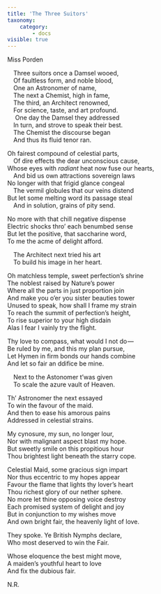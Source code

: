 ```yaml
---
title: 'The Three Suitors'
taxonomy:
    category:
        - docs
visible: true
---
```


<div class="author">Miss Porden</div>  

&emsp;Three suitors once a Damsel wooed,  
&emsp;Of faultless form, and noble blood,  
&emsp;One an Astronomer of name,  
&emsp;The next a Chemist, high in fame,  
&emsp;The third, an Architect renowned,  
&emsp;For science, taste, and art profound.  
&emsp;	One day the Damsel they addressed  
&emsp;In turn, and strove to speak their best.  
&emsp;The Chemist the discourse began  
&emsp;And thus its fluid tenor ran.  

Oh fairest compound of celestial parts,  
&emsp;Of dire effects the dear unconscious cause,  
Whose eyes with *radiant* heat now fuse our hearts,  
&emsp;And bid us own attractions sovereign laws  
No longer with that frigid glance congeal  
&emsp;The vermil globules that our veins distend  
But let some melting word its passage steal  
&emsp;And in solution, grains of pity send.  
 
No more with that chill negative dispense  
Electric shocks thro’ each benumbed sense  
But let the positive, that saccharine word,  
To me the acme of delight afford.  

&emsp;The Architect next tried his art  
&emsp;To build his image in her heart.  

Oh matchless temple, sweet perfection’s shrine  
The <span data-tippy="fairest" class="green">noblest</span> raised by Nature’s power  
Where all the parts in just proportion join  
And make you o’er you sister beauties tower  
Unused to speak, how shall I frame my strain  
To reach the summit of perfection’s height,  
To <span data-tippy="climb above your misplaced" class="green">rise superior to your</span> high disdain  
Alas I fear I vainly try the flight.  
 
Thy love to compass, what would I not do —   
Be ruled by me, and this my plan pursue,  
<span data-tippy="Let Hymen’s lasting Links" class="green">Let Hymen in firm bonds</span> our hands combine  
And let so fair an ddifice be mine.  

&emsp;Next to the Astonomer t’was given  
&emsp;To scale the azure vault of Heaven.  

<div class="pencil">
Th’ Astronomer the next essayed<br>
To win the favour of the maid.<br>  
And then to ease his amorous pains<br>  
Addressed in celestial strains.
</div>

My cynosure, my sun, no longer lour,  
Nor with malignant aspect blast my hope.  
But sweetly smile on this propitious hour  
Thou brightest light beneath the starry cope.  

Celestial Maid, some gracious sign impart  
Nor thus eccentric to my hopes appear  
Favour the flame that lights thy lover’s heart  
Thou richest glory of our nether sphere.  
No more let thine opposing voice destroy  
Each promised system of delight and joy  
But in conjunction to my wishes move  
And own bright fair, the heavenly light of love.  

They spoke. Ye <span data-tippy="Attic" class="green">British</span> Nymphs declare,  
Who most deserved to win the Fair.  

<div class="pencil">
Whose eloquence the best might move,<br>  
A maiden’s youthful heart to love<br>  
And fix the dubious fair.  
</div>

N.R.